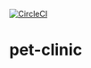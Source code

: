 [![CircleCI](https://circleci.com/gh/costel213/pet-clinic/tree/main.svg?style=svg&circle-token=41bb6f60b78e0e104b4ea20b8d9c79476c71336c)](https://circleci.com/gh/costel213/pet-clinic/tree/main)

# pet-clinic